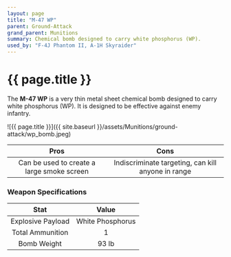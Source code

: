 ```yaml
---
layout: page
title: "M-47 WP"
parent: Ground-Attack
grand_parent: Munitions
summary: Chemical bomb designed to carry white phosphorus (WP).
used_by: "F-4J Phantom II, A-1H Skyraider"
---
```


# {{ page.title }}

The **M-47 WP** is a very thin metal sheet chemical bomb designed to carry white phosphorus (WP). It is designed to be effective against enemy infantry.

![{{ page.title }}]({{ site.baseurl }}/assets/Munitions/ground-attack/wp_bomb.jpeg)

| Pros | Cons |
| :---: | :---: |
| Can be used to create a large smoke screen | Indiscriminate targeting, can kill anyone in range |

### Weapon Specifications

| Stat | Value |
|:-----:|:-----:|
| Explosive Payload | White Phosphorus |
| Total Ammunition | 1 |
| Bomb Weight | 93 lb |
